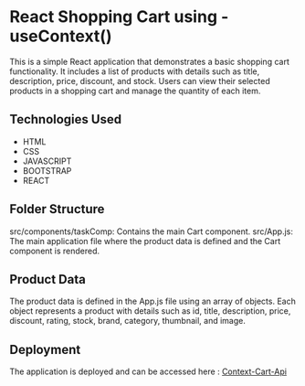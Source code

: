 # React Shopping Cart using - useContext()

This is a simple React application that demonstrates a basic shopping cart functionality. It includes a list of products with details such as title, description, price, discount, and stock. Users can view their selected products in a shopping cart and manage the quantity of each item.

## Technologies Used
- HTML
- CSS
- JAVASCRIPT
- BOOTSTRAP
- REACT






## Folder Structure
 src/components/taskComp: Contains the main Cart component.
 src/App.js: The main application file where the product data is defined and the Cart component is rendered.
## Product Data
 The product data is defined in the App.js file using an array of objects. Each object represents a product with details such as id, title, description, price, discount, rating, stock, brand, category, thumbnail, and image.

 ## Deployment

The application is deployed and can be accessed here : [Context-Cart-Api](https://netlify-contextapi-task.netlify.app)
